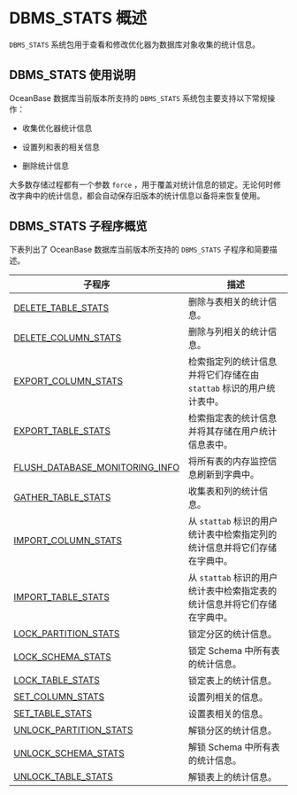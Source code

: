 DBMS_STATS 概述 
==================================

`DBMS_STATS` 系统包用于查看和修改优化器为数据库对象收集的统计信息。

DBMS_STATS 使用说明 
------------------------------------

OceanBase 数据库当前版本所支持的 `DBMS_STATS` 系统包主要支持以下常规操作：

* 收集优化器统计信息

  

* 设置列和表的相关信息

  

* 删除统计信息

  




大多数存储过程都有一个参数 `force` ，用于覆盖对统计信息的锁定。无论何时修改字典中的统计信息，都会自动保存旧版本的统计信息以备将来恢复使用。

DBMS_STATS 子程序概览 
-------------------------------------

下表列出了 OceanBase 数据库当前版本所支持的 `DBMS_STATS` 子程序和简要描述。


|                                    **子程序**                                    |                   **描述**                   |
|-------------------------------------------------------------------------------|--------------------------------------------|
| [DELETE_TABLE_STATS](/zh-CN/9.pl-reference/13.pl-system-package/17.DBMS_STATS/3.DELETE_TABLE_STATS.md)             | 删除与表相关的统计信息。                               |
| [DELETE_COLUMN_STATS](/zh-CN/9.pl-reference/13.pl-system-package/17.DBMS_STATS/2.DELETE_COLUMN_STATS.md)            | 删除与列相关的统计信息。                               |
| [EXPORT_COLUMN_STATS](/zh-CN/9.pl-reference/13.pl-system-package/17.DBMS_STATS/4.EXPORT_COLUMN_STATS.md)            | 检索指定列的统计信息并将它们存储在由 `stattab` 标识的用户统计表中。    |
| [EXPORT_TABLE_STATS](/zh-CN/9.pl-reference/13.pl-system-package/17.DBMS_STATS/5.EXPORT_TABLE_STATS.md)             | 检索指定表的统计信息并将其存储在用户统计信息表中。                  |
| [FLUSH_DATABASE_MONITORING_INFO](/zh-CN/9.pl-reference/13.pl-system-package/17.DBMS_STATS/6.FLUSH_DATABASE_MONITORING_INFO.md) | 将所有表的内存监控信息刷新到字典中。                         |
| [GATHER_TABLE_STATS](/zh-CN/9.pl-reference/13.pl-system-package/17.DBMS_STATS/7.GATHER_TABLE_STATS.md)             | 收集表和列的统计信息。                                |
| [IMPORT_COLUMN_STATS](/zh-CN/9.pl-reference/13.pl-system-package/17.DBMS_STATS/8.IMPORT_COLUMN_STATS.md)            | 从 `stattab` 标识的用户统计表中检索指定列的统计信息并将它们存储在字典中。 |
| [IMPORT_TABLE_STATS](/zh-CN/9.pl-reference/13.pl-system-package/17.DBMS_STATS/9.IMPORT_TABLE_STATS.md)             | 从 `stattab` 标识的用户统计表中检索指定表的统计信息并将它们存储在字典中。 |
| [LOCK_PARTITION_STATS](/zh-CN/9.pl-reference/13.pl-system-package/17.DBMS_STATS/10.LOCK_PARTITION_STATS.md)           | 锁定分区的统计信息。                                 |
| [LOCK_SCHEMA_STATS](/zh-CN/9.pl-reference/13.pl-system-package/17.DBMS_STATS/11.LOCK_SCHEMA_STATS.md)              | 锁定 Schema 中所有表的统计信息。                       |
| [LOCK_TABLE_STATS](/zh-CN/9.pl-reference/13.pl-system-package/17.DBMS_STATS/12.LOCK_TABLE_STATS.md)               | 锁定表上的统计信息。                                 |
| [SET_COLUMN_STATS](/zh-CN/9.pl-reference/13.pl-system-package/17.DBMS_STATS/13.SET_COLUMN_STATS.md)               | 设置列相关的信息。                                  |
| [SET_TABLE_STATS](/zh-CN/9.pl-reference/13.pl-system-package/17.DBMS_STATS/14.SET_TABLE_STATS.md)                | 设置表相关的信息。                                  |
| [UNLOCK_PARTITION_STATS](/zh-CN/9.pl-reference/13.pl-system-package/17.DBMS_STATS/15.UNLOCK_PARTITION_STATS.md)         | 解锁分区的统计信息。                                 |
| [UNLOCK_SCHEMA_STATS](/zh-CN/9.pl-reference/13.pl-system-package/17.DBMS_STATS/16.UNLOCK_SCHEMA_STATS.md)            | 解锁 Schema 中所有表的统计信息。                       |
| [UNLOCK_TABLE_STATS](/zh-CN/9.pl-reference/13.pl-system-package/17.DBMS_STATS/17.UNLOCK_TABLE_STATS.md)             | 解锁表上的统计信息。                                 |



